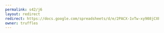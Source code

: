 ```yaml
---
permalink: s42/j6
layout: redirect
redirect: https://docs.google.com/spreadsheets/d/e/2PACX-1vTw-xy908jCXPSZBfpIeCYk6fJMDPqf2QLzJBsnVzpLxtXpqmg4aOZ6VKh4n4NITFVdb8sUOKme3qKb/pubhtml
owner: truffles
---
```


